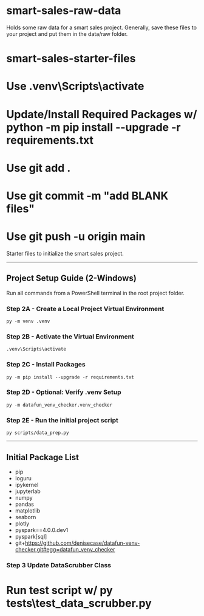 # smart-sales-raw-data
Holds some raw data for a smart sales project. Generally, save these files to your project and put them in the data/raw folder. 
# smart-sales-starter-files
# Use .venv\Scripts\activate
# Update/Install Required Packages w/ python -m pip install --upgrade -r requirements.txt

# Use git add .
# Use git commit -m "add BLANK files"
# Use git push -u origin main
Starter files to initialize the smart sales project.

-----

## Project Setup Guide (2-Windows)

Run all commands from a PowerShell terminal in the root project folder.

### Step 2A - Create a Local Project Virtual Environment

```shell
py -m venv .venv
```

### Step 2B - Activate the Virtual Environment

```shell
.venv\Scripts\activate
```

### Step 2C - Install Packages

```shell
py -m pip install --upgrade -r requirements.txt
```

### Step 2D - Optional: Verify .venv Setup

```shell
py -m datafun_venv_checker.venv_checker
```

### Step 2E - Run the initial project script

```shell
py scripts/data_prep.py
```

-----

## Initial Package List

- pip
- loguru
- ipykernel
- jupyterlab
- numpy
- pandas
- matplotlib
- seaborn
- plotly
- pyspark==4.0.0.dev1
- pyspark[sql]
- git+https://github.com/denisecase/datafun-venv-checker.git#egg=datafun_venv_checker

### Step 3 Update DataScrubber Class
# Run test script w/ py tests\test_data_scrubber.py

